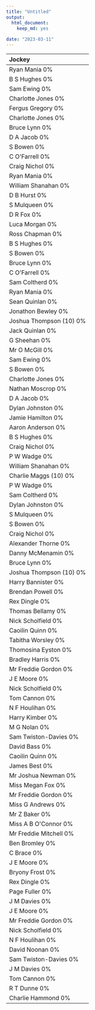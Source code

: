 ```yaml
---
title: "Untitled"
output:
  html_document:
    keep_md: yes
  
date: "2023-03-11"
---
```




<table>
 <thead>
  <tr>
   <th style="text-align:left;"> Jockey </th>
  </tr>
 </thead>
<tbody>
  <tr>
   <td style="text-align:left;"> Ryan Mania 
 0% </td>
  </tr>
  <tr>
   <td style="text-align:left;"> B S Hughes 
 0% </td>
  </tr>
  <tr>
   <td style="text-align:left;"> Sam Ewing  
 0% </td>
  </tr>
  <tr>
   <td style="text-align:left;"> Charlotte Jones  
 0% </td>
  </tr>
  <tr>
   <td style="text-align:left;"> Fergus Gregory 
 0% </td>
  </tr>
  <tr>
   <td style="text-align:left;"> Charlotte Jones  
 0% </td>
  </tr>
  <tr>
   <td style="text-align:left;"> Bruce Lynn  
 0% </td>
  </tr>
  <tr>
   <td style="text-align:left;"> D A Jacob 
 0% </td>
  </tr>
  <tr>
   <td style="text-align:left;"> S Bowen 
 0% </td>
  </tr>
  <tr>
   <td style="text-align:left;"> C O'Farrell 
 0% </td>
  </tr>
  <tr>
   <td style="text-align:left;"> Craig Nichol 
 0% </td>
  </tr>
  <tr>
   <td style="text-align:left;"> Ryan Mania 
 0% </td>
  </tr>
  <tr>
   <td style="text-align:left;"> William Shanahan  
 0% </td>
  </tr>
  <tr>
   <td style="text-align:left;"> D B Hurst  
 0% </td>
  </tr>
  <tr>
   <td style="text-align:left;"> S Mulqueen 
 0% </td>
  </tr>
  <tr>
   <td style="text-align:left;"> D R Fox 
 0% </td>
  </tr>
  <tr>
   <td style="text-align:left;"> Luca Morgan 
 0% </td>
  </tr>
  <tr>
   <td style="text-align:left;"> Ross Chapman 
 0% </td>
  </tr>
  <tr>
   <td style="text-align:left;"> B S Hughes 
 0% </td>
  </tr>
  <tr>
   <td style="text-align:left;"> S Bowen 
 0% </td>
  </tr>
  <tr>
   <td style="text-align:left;"> Bruce Lynn  
 0% </td>
  </tr>
  <tr>
   <td style="text-align:left;"> C O'Farrell 
 0% </td>
  </tr>
  <tr>
   <td style="text-align:left;"> Sam Coltherd 
 0% </td>
  </tr>
  <tr>
   <td style="text-align:left;"> Ryan Mania 
 0% </td>
  </tr>
  <tr>
   <td style="text-align:left;"> Sean Quinlan 
 0% </td>
  </tr>
  <tr>
   <td style="text-align:left;"> Jonathon Bewley  
 0% </td>
  </tr>
  <tr>
   <td style="text-align:left;"> Joshua Thompson (10) 
 0% </td>
  </tr>
  <tr>
   <td style="text-align:left;"> Jack Quinlan 
 0% </td>
  </tr>
  <tr>
   <td style="text-align:left;"> G Sheehan 
 0% </td>
  </tr>
  <tr>
   <td style="text-align:left;"> Mr O McGill  
 0% </td>
  </tr>
  <tr>
   <td style="text-align:left;"> Sam Ewing  
 0% </td>
  </tr>
  <tr>
   <td style="text-align:left;"> S Bowen 
 0% </td>
  </tr>
  <tr>
   <td style="text-align:left;"> Charlotte Jones  
 0% </td>
  </tr>
  <tr>
   <td style="text-align:left;"> Nathan Moscrop 
 0% </td>
  </tr>
  <tr>
   <td style="text-align:left;"> D A Jacob 
 0% </td>
  </tr>
  <tr>
   <td style="text-align:left;"> Dylan Johnston  
 0% </td>
  </tr>
  <tr>
   <td style="text-align:left;"> Jamie Hamilton 
 0% </td>
  </tr>
  <tr>
   <td style="text-align:left;"> Aaron Anderson  
 0% </td>
  </tr>
  <tr>
   <td style="text-align:left;"> B S Hughes 
 0% </td>
  </tr>
  <tr>
   <td style="text-align:left;"> Craig Nichol 
 0% </td>
  </tr>
  <tr>
   <td style="text-align:left;"> P W Wadge  
 0% </td>
  </tr>
  <tr>
   <td style="text-align:left;"> William Shanahan  
 0% </td>
  </tr>
  <tr>
   <td style="text-align:left;"> Charlie Maggs (10) 
 0% </td>
  </tr>
  <tr>
   <td style="text-align:left;"> P W Wadge  
 0% </td>
  </tr>
  <tr>
   <td style="text-align:left;"> Sam Coltherd 
 0% </td>
  </tr>
  <tr>
   <td style="text-align:left;"> Dylan Johnston  
 0% </td>
  </tr>
  <tr>
   <td style="text-align:left;"> S Mulqueen 
 0% </td>
  </tr>
  <tr>
   <td style="text-align:left;"> S Bowen 
 0% </td>
  </tr>
  <tr>
   <td style="text-align:left;"> Craig Nichol 
 0% </td>
  </tr>
  <tr>
   <td style="text-align:left;"> Alexander Thorne  
 0% </td>
  </tr>
  <tr>
   <td style="text-align:left;"> Danny McMenamin 
 0% </td>
  </tr>
  <tr>
   <td style="text-align:left;"> Bruce Lynn  
 0% </td>
  </tr>
  <tr>
   <td style="text-align:left;"> Joshua Thompson (10) 
 0% </td>
  </tr>
  <tr>
   <td style="text-align:left;"> Harry Bannister 
 0% </td>
  </tr>
  <tr>
   <td style="text-align:left;"> Brendan Powell 
 0% </td>
  </tr>
  <tr>
   <td style="text-align:left;"> Rex Dingle 
 0% </td>
  </tr>
  <tr>
   <td style="text-align:left;"> Thomas Bellamy 
 0% </td>
  </tr>
  <tr>
   <td style="text-align:left;"> Nick Scholfield 
 0% </td>
  </tr>
  <tr>
   <td style="text-align:left;"> Caoilin Quinn  
 0% </td>
  </tr>
  <tr>
   <td style="text-align:left;"> Tabitha Worsley  
 0% </td>
  </tr>
  <tr>
   <td style="text-align:left;"> Thomosina Eyston  
 0% </td>
  </tr>
  <tr>
   <td style="text-align:left;"> Bradley Harris  
 0% </td>
  </tr>
  <tr>
   <td style="text-align:left;"> Mr Freddie Gordon  
 0% </td>
  </tr>
  <tr>
   <td style="text-align:left;"> J E Moore 
 0% </td>
  </tr>
  <tr>
   <td style="text-align:left;"> Nick Scholfield 
 0% </td>
  </tr>
  <tr>
   <td style="text-align:left;"> Tom Cannon 
 0% </td>
  </tr>
  <tr>
   <td style="text-align:left;"> N F Houlihan  
 0% </td>
  </tr>
  <tr>
   <td style="text-align:left;"> Harry Kimber  
 0% </td>
  </tr>
  <tr>
   <td style="text-align:left;"> M G Nolan 
 0% </td>
  </tr>
  <tr>
   <td style="text-align:left;"> Sam Twiston-Davies 
 0% </td>
  </tr>
  <tr>
   <td style="text-align:left;"> David Bass 
 0% </td>
  </tr>
  <tr>
   <td style="text-align:left;"> Caoilin Quinn  
 0% </td>
  </tr>
  <tr>
   <td style="text-align:left;"> James Best 
 0% </td>
  </tr>
  <tr>
   <td style="text-align:left;"> Mr Joshua Newman 
 0% </td>
  </tr>
  <tr>
   <td style="text-align:left;"> Miss Megan Fox  
 0% </td>
  </tr>
  <tr>
   <td style="text-align:left;"> Mr Freddie Gordon  
 0% </td>
  </tr>
  <tr>
   <td style="text-align:left;"> Miss G Andrews 
 0% </td>
  </tr>
  <tr>
   <td style="text-align:left;"> Mr Z Baker 
 0% </td>
  </tr>
  <tr>
   <td style="text-align:left;"> Miss A B O'Connor 
 0% </td>
  </tr>
  <tr>
   <td style="text-align:left;"> Mr Freddie Mitchell 
 0% </td>
  </tr>
  <tr>
   <td style="text-align:left;"> Ben Bromley  
 0% </td>
  </tr>
  <tr>
   <td style="text-align:left;"> C Brace 
 0% </td>
  </tr>
  <tr>
   <td style="text-align:left;"> J E Moore 
 0% </td>
  </tr>
  <tr>
   <td style="text-align:left;"> Bryony Frost 
 0% </td>
  </tr>
  <tr>
   <td style="text-align:left;"> Rex Dingle 
 0% </td>
  </tr>
  <tr>
   <td style="text-align:left;"> Page Fuller 
 0% </td>
  </tr>
  <tr>
   <td style="text-align:left;"> J M Davies 
 0% </td>
  </tr>
  <tr>
   <td style="text-align:left;"> J E Moore 
 0% </td>
  </tr>
  <tr>
   <td style="text-align:left;"> Mr Freddie Gordon  
 0% </td>
  </tr>
  <tr>
   <td style="text-align:left;"> Nick Scholfield 
 0% </td>
  </tr>
  <tr>
   <td style="text-align:left;"> N F Houlihan  
 0% </td>
  </tr>
  <tr>
   <td style="text-align:left;"> David Noonan 
 0% </td>
  </tr>
  <tr>
   <td style="text-align:left;"> Sam Twiston-Davies 
 0% </td>
  </tr>
  <tr>
   <td style="text-align:left;"> J M Davies 
 0% </td>
  </tr>
  <tr>
   <td style="text-align:left;"> Tom Cannon 
 0% </td>
  </tr>
  <tr>
   <td style="text-align:left;"> R T Dunne 
 0% </td>
  </tr>
  <tr>
   <td style="text-align:left;"> Charlie Hammond 
 0% </td>
  </tr>
</tbody>
</table>
